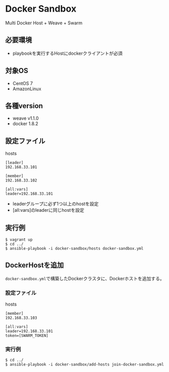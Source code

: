 # Docker Sandbox

Multi Docker Host + Weave + Swarm

## 必要環境

* playbookを実行するHostにdockerクライアントが必須


## 対象OS

* CentOS 7
* AmazonLinux


## 各種version

* weave v1.1.0
* docker 1.8.2


## 設定ファイル

hosts

    [leader]
    192.168.33.101
    
    [member]
    192.168.33.102
    
    [all:vars]
    leader=192.168.33.101

* leaderグループに必ず1つ以上のhostを設定
* [all:vars]のleaderに同じhostを設定

## 実行例

    $ vagrant up
    $ cd ../
    $ ansible-playbook -i docker-sandbox/hosts docker-sandbox.yml

## DockerHostを追加

`docker-sandbox.yml`で構築したDockerクラスタに、Dockerホストを追加する。

### 設定ファイル

hosts

    [member]
    192.168.33.103
    
    [all:vars]
    leader=192.168.33.101
    token=[SWARM_TOKEN]

### 実行例

    $ cd ../
    $ ansible-playbook -i docker-sandbox/add-hosts join-docker-sandbox.yml